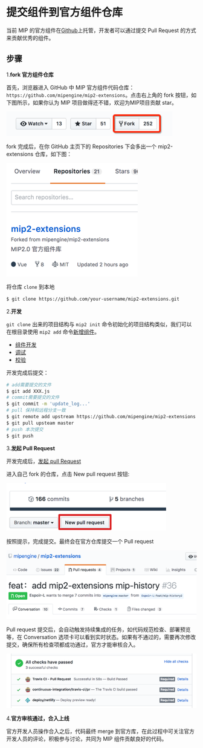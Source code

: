 # 提交组件到官方组件仓库

当前 MIP 的官方组件在[Github](https://github.com/mipengine/mip2-extensions)上托管，开发者可以通过提交 Pull Request 的方式来贡献优秀的组件。

## 步骤

1.**fork 官方组件仓库**

首先，浏览器进入 GitHub 中 MIP 官方组件代码仓库：`https://github.com/mipengine/mip2-extensions`。点击右上角的 fork 按钮，如下图所示，如果你认为 MIP 项目做得还不错，欢迎为MIP项目贡献 star。

![github-fork](./images/Picture1.png)

fork 完成后，在你 GitHub 主页下的 Repositories 下会多出一个 mip2-extensions 仓库，如下图：

![github-yourrepo](./images/Picture2.png)

将仓库 `clone` 到本地

```bash
$ git clone https://github.com/your-username/mip2-extensions.git
```

2.**开发**

`git clone` 出来的项目结构与 `mip2 init` 命令初始化的项目结构类似，我们可以在根目录使用 `mip2 add` 命令[新增组件](./start-writing-first-mip.md#2-新建一个自定义组件)。

- [组件开发](./start-writing-first-mip.md#编写-mip-组件)
- [调试](./cli-usage.md#启动调试服务器)
- [校验](./cli-usage.md#组件和页面校验)

开发完成后提交：

```bash
# add需要提交的文件
$ git add XXX.js
# commit需要提交的文件
$ git commit -m 'update_log...'
# pull 保持和远程分支一致
$ git remote add upstream https://github.com/mipengine/mip2-extensions.git
$ git pull upsteam master
# push 本次提交
$ git push 
```

3.**发起 Pull Request**

开发完成后，[发起 pull Request](https://help.github.com/articles/creating-a-pull-request-from-a-fork/)

进入自己 fork 的仓库，点击 New pull request 按钮:

![github-pr](./images/Picture3.png)

按照提示，完成提交。最终会在官方仓库提交一个 Pull request

![github-prlist](./images/Picture4.png)

Pull request 提交后，会自动触发持续集成的任务，如代码规范检查、部署预览等，在 Conversation 选项卡可以看到实时状态。如果有不通过的，需要再次修改提交，确保所有检查项都成功通过，官方才能审核合入。

![github-status](./images/Picture5.png)

4.**官方审核通过，合入上线**

官方开发人员操作合入之后，代码最终 merge 到官方库，在此过程中可关注官方开发人员的评论，积极参与讨论，共同为 MIP 组件贡献良好的代码。
